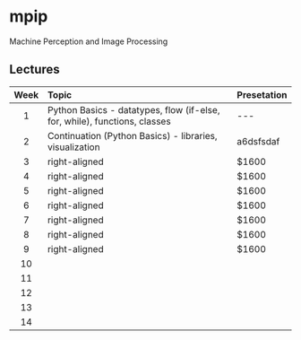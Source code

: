 # mpip

Machine Perception and Image Processing





## Lectures

| Week | Topic           | Presetation  |
|:----:|:-------------|:-----|
|  1   | Python Basics - datatypes, flow (if-else, for, while), functions, classes  | --- |
|  2   | Continuation (Python Basics) - libraries, visualization | a6dsfsdaf |
|  3   | right-aligned | $1600 |
|  4   | right-aligned | $1600 |
|  5   | right-aligned | $1600 |
|  6   | right-aligned | $1600 |
|  7   | right-aligned | $1600 |
|  8   | right-aligned | $1600 |
|  9   | right-aligned | $1600 |
|  10  |
|  11  |
|  12  |
|  13  |
|  14  |

